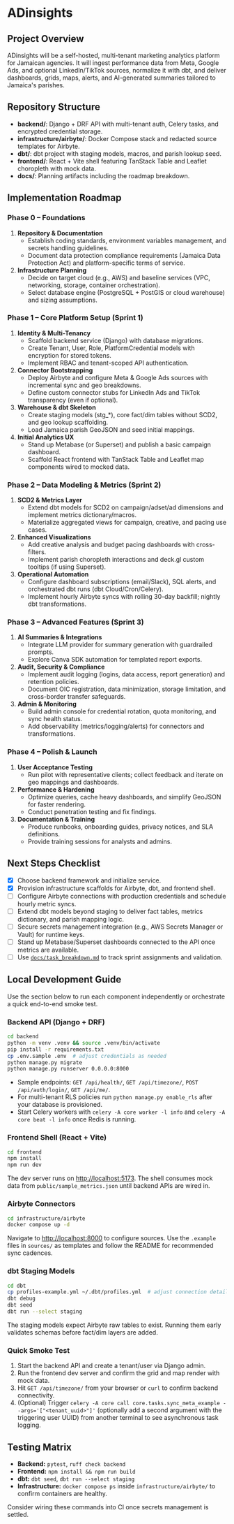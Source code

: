 # ADinsights

## Project Overview
ADinsights will be a self-hosted, multi-tenant marketing analytics platform for Jamaican agencies. It will ingest performance data from Meta, Google Ads, and optional LinkedIn/TikTok sources, normalize it with dbt, and deliver dashboards, grids, maps, alerts, and AI-generated summaries tailored to Jamaica's parishes.

## Repository Structure
- **backend/**: Django + DRF API with multi-tenant auth, Celery tasks, and encrypted credential storage.
- **infrastructure/airbyte/**: Docker Compose stack and redacted source templates for Airbyte.
- **dbt/**: dbt project with staging models, macros, and parish lookup seed.
- **frontend/**: React + Vite shell featuring TanStack Table and Leaflet choropleth with mock data.
- **docs/**: Planning artifacts including the roadmap breakdown.

## Implementation Roadmap

### Phase 0 – Foundations
1. **Repository & Documentation**
   - Establish coding standards, environment variables management, and secrets handling guidelines.
   - Document data protection compliance requirements (Jamaica Data Protection Act) and platform-specific terms of service.
2. **Infrastructure Planning**
   - Decide on target cloud (e.g., AWS) and baseline services (VPC, networking, storage, container orchestration).
   - Select database engine (PostgreSQL + PostGIS or cloud warehouse) and sizing assumptions.

### Phase 1 – Core Platform Setup (Sprint 1)
1. **Identity & Multi-Tenancy**
   - Scaffold backend service (Django) with database migrations.
   - Create Tenant, User, Role, PlatformCredential models with encryption for stored tokens.
   - Implement RBAC and tenant-scoped API authentication.
2. **Connector Bootstrapping**
   - Deploy Airbyte and configure Meta & Google Ads sources with incremental sync and geo breakdowns.
   - Define custom connector stubs for LinkedIn Ads and TikTok transparency (even if optional).
3. **Warehouse & dbt Skeleton**
   - Create staging models (stg_*), core fact/dim tables without SCD2, and geo lookup scaffolding.
   - Load Jamaica parish GeoJSON and seed initial mappings.
4. **Initial Analytics UX**
   - Stand up Metabase (or Superset) and publish a basic campaign dashboard.
   - Scaffold React frontend with TanStack Table and Leaflet map components wired to mocked data.

### Phase 2 – Data Modeling & Metrics (Sprint 2)
1. **SCD2 & Metrics Layer**
   - Extend dbt models for SCD2 on campaign/adset/ad dimensions and implement metrics dictionary/macros.
   - Materialize aggregated views for campaign, creative, and pacing use cases.
2. **Enhanced Visualizations**
   - Add creative analysis and budget pacing dashboards with cross-filters.
   - Implement parish choropleth interactions and deck.gl custom tooltips (if using Superset).
3. **Operational Automation**
   - Configure dashboard subscriptions (email/Slack), SQL alerts, and orchestrated dbt runs (dbt Cloud/Cron/Celery).
   - Implement hourly Airbyte syncs with rolling 30-day backfill; nightly dbt transformations.

### Phase 3 – Advanced Features (Sprint 3)
1. **AI Summaries & Integrations**
   - Integrate LLM provider for summary generation with guardrailed prompts.
   - Explore Canva SDK automation for templated report exports.
2. **Audit, Security & Compliance**
   - Implement audit logging (logins, data access, report generation) and retention policies.
   - Document OIC registration, data minimization, storage limitation, and cross-border transfer safeguards.
3. **Admin & Monitoring**
   - Build admin console for credential rotation, quota monitoring, and sync health status.
   - Add observability (metrics/logging/alerts) for connectors and transformations.

### Phase 4 – Polish & Launch
1. **User Acceptance Testing**
   - Run pilot with representative clients; collect feedback and iterate on geo mappings and dashboards.
2. **Performance & Hardening**
   - Optimize queries, cache heavy dashboards, and simplify GeoJSON for faster rendering.
   - Conduct penetration testing and fix findings.
3. **Documentation & Training**
   - Produce runbooks, onboarding guides, privacy notices, and SLA definitions.
   - Provide training sessions for analysts and admins.

## Next Steps Checklist
- [x] Choose backend framework and initialize service.
- [x] Provision infrastructure scaffolds for Airbyte, dbt, and frontend shell.
- [ ] Configure Airbyte connections with production credentials and schedule hourly metric syncs.
- [ ] Extend dbt models beyond staging to deliver fact tables, metrics dictionary, and parish mapping logic.
- [ ] Secure secrets management integration (e.g., AWS Secrets Manager or Vault) for runtime keys.
- [ ] Stand up Metabase/Superset dashboards connected to the API once metrics are available.
- [ ] Use [`docs/task_breakdown.md`](docs/task_breakdown.md) to track sprint assignments and validation.

## Local Development Guide

Use the section below to run each component independently or orchestrate a quick end-to-end smoke
test.

### Backend API (Django + DRF)
```bash
cd backend
python -m venv .venv && source .venv/bin/activate
pip install -r requirements.txt
cp .env.sample .env  # adjust credentials as needed
python manage.py migrate
python manage.py runserver 0.0.0.0:8000
```
- Sample endpoints: `GET /api/health/`, `GET /api/timezone/`, `POST /api/auth/login/`, `GET /api/me/`.
- For multi-tenant RLS policies run `python manage.py enable_rls` after your database is provisioned.
- Start Celery workers with `celery -A core worker -l info` and `celery -A core beat -l info` once Redis
  is running.

### Frontend Shell (React + Vite)
```bash
cd frontend
npm install
npm run dev
```
The dev server runs on <http://localhost:5173>. The shell consumes mock data from
`public/sample_metrics.json` until backend APIs are wired in.

### Airbyte Connectors
```bash
cd infrastructure/airbyte
docker compose up -d
```
Navigate to <http://localhost:8000> to configure sources. Use the `.example` files in `sources/` as
templates and follow the README for recommended sync cadences.

### dbt Staging Models
```bash
cd dbt
cp profiles-example.yml ~/.dbt/profiles.yml  # adjust connection details
dbt debug
dbt seed
dbt run --select staging
```
The staging models expect Airbyte raw tables to exist. Running them early validates schemas before
fact/dim layers are added.

### Quick Smoke Test
1. Start the backend API and create a tenant/user via Django admin.
2. Run the frontend dev server and confirm the grid and map render with mock data.
3. Hit `GET /api/timezone/` from your browser or `curl` to confirm backend connectivity.
4. (Optional) Trigger `celery -A core call core.tasks.sync_meta_example --args='["<tenant_uuid>"]'`
   (optionally add a second argument with the triggering user UUID) from another terminal to see
   asynchronous task logging.

## Testing Matrix
- **Backend:** `pytest`, `ruff check backend`
- **Frontend:** `npm install && npm run build`
- **dbt:** `dbt seed`, `dbt run --select staging`
- **Infrastructure:** `docker compose ps` inside `infrastructure/airbyte/` to confirm containers are
  healthy.

Consider wiring these commands into CI once secrets management is settled.
